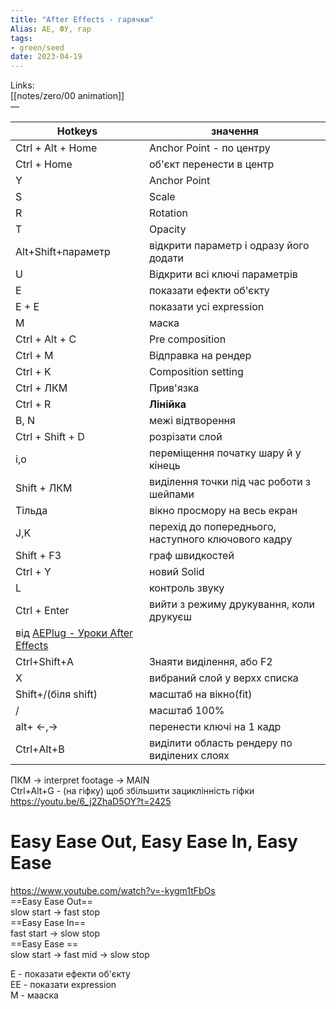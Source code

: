 ```yaml
---
title: "After Effects - гарячки"
Alias: AE, ФУ, гар
tags:
- green/seed
date: 2023-04-19
---
```

Links:  
[[notes/zero/00 animation]]  
—

| Hotkeys | значення |
| -------------------------- | ----------------------------------------------------------------- |
|Ctrl + Alt + Home| Anchor Point - по центру  |
|Ctrl + Home|об'єкт перенести в центр |
|Y| Anchor Point  |
|S| Scale  |
|R|Rotation |
|T|Opacity  |
|Alt+Shift+параметр|відкрити параметр і одразу його додати|
|U|Відкрити всі ключі параметрів|
|E| показати ефекти об'єкту|
|E + E| показати усі expression|
|M| маска|
|Ctrl + Alt + C |Pre composition|
|Ctrl + M|Відправка на рендер|
|Ctrl + K|Composition setting|
|Ctrl + ЛКМ|Прив'язка|
|Ctrl + R|**Лінійка**|
|B, N | межі відтворення |
|Ctrl + Shift + D|розрізати слой|
|i,o|переміщення початку шару й у кінець|
|Shift + ЛКМ|виділення точки під час роботи з шейпами|
|Тільда | вікно просмору на весь екран |
|J,K| перехід до попереднього, наступного ключового кадру |
|Shift + F3|граф швидкостей|
|Ctrl + Y| новий Solid|
|L|контроль звуку|
|Ctrl + Enter| вийти з режиму друкування, коли друкуєш|
|від [AEPlug - Уроки After Effects](https://youtu.be/i6eFTDS2rvI)||
|Ctrl+Shift+A|Знаяти виділення, або F2|
|X|вибраний слой у верхх списка|
|Shift+/(біля shift)|масштаб на вікно(fit)|
|/|масштаб 100%|
|alt+ ←,→|перенести ключі на 1 кадр|
|Ctrl+Alt+B|виділити область рендеру по виділених слоях|

ПКМ -> interpret footage -> MAIN  
Ctrl+Alt+G - (на гіфку) щоб збільшити зациклінність гіфки https://youtu.be/6_j2ZhaD5OY?t=2425 


# Easy Ease Out, Easy Ease In, Easy Ease 

https://www.youtube.com/watch?v=-kygm1tFbOs  
==Easy Ease Out==  
slow start → fast stop  
==Easy Ease In==  
fast start → slow stop  
==Easy Ease ==  
slow start →  fast mid → slow stop

E - показати ефекти об'єкту  
EE - показати expression  
M - мааска